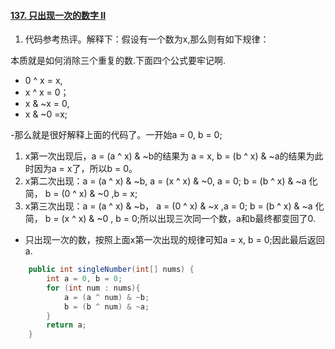 #### [137. 只出现一次的数字 II](https://leetcode-cn.com/problems/single-number-ii/)

1. 代码参考热评。解释下：假设有一个数为x,那么则有如下规律：

  本质就是如何消除三个重复的数.下面四个公式要牢记啊.

- 0 ^ x = x,
- x ^ x = 0；
- x & ~x = 0,
- x & ~0 =x;

-那么就是很好解释上面的代码了。一开始a = 0, b = 0;

1. x第一次出现后，a = (a ^ x) & ~b的结果为 a = x, b = (b ^ x) & ~a的结果为此时因为a = x了，所以b = 0。
2. x第二次出现：a = (a ^ x) & ~b, a = (x ^ x) & ~0, a = 0; b = (b ^ x) & ~a 化简， b = (0 ^ x) & ~0 ,b = x;
3. x第三次出现：a = (a ^ x) & ~b， a = (0 ^ x) & ~x ,a = 0; b = (b ^ x) & ~a 化简， b = (x ^ x) & ~0 , b = 0;所以出现三次同一个数，a和b最终都变回了0.

- 只出现一次的数，按照上面x第一次出现的规律可知a = x, b = 0;因此最后返回a.

```java
    public int singleNumber(int[] nums) {
        int a = 0, b = 0;
        for (int num : nums){
            a = (a ^ num) & ~b;
            b = (b ^ num) & ~a;
        }
        return a;
    }
```

